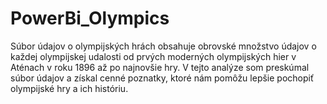 # PowerBi_Olympics
Súbor údajov o olympijských hrách obsahuje obrovské množstvo údajov o každej olympijskej udalosti od prvých moderných olympijských hier v Aténach v roku 1896 až po najnovšie hry. V tejto analýze som preskúmal súbor údajov a získal cenné poznatky, ktoré nám pomôžu lepšie pochopiť olympijské hry a ich históriu.
